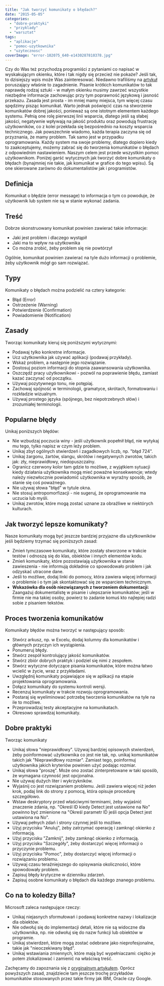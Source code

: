 ```yaml
---
title: "Jak tworzyć komunikaty o błędach?"
date: "2015-05-05"
categories: 
  - "dobre-praktyki"
  - "przyklady"
  - "warsztat"
tags: 
  - "aplikacje"
  - "pomoc-uzytkownika"
  - "uzytecznosc"
coverImage: "error-102075_640-e1430287810378.jpg"
---
```


Czy do Was też przychodzą programiści z pytaniami co napisać w wyskakującym okienku, które i tak nigdy się przecież nie pokaże? Jeśli tak, to dzisiejszy wpis może Was zainteresować. Niedawno trafiliśmy na [artykuł](http://www.ihearttechnicalwriting.com/write-error-messages/) poruszający właśnie to zagadnienie. Pisanie krótkich komunikatów to tak naprawdę rodzaj sztuki - w małym okienku musimy zawrzeć wszystkie niezbędne informacje zachowując przy tym poprawność językową i jasność przekazu. Zasada jest prosta - im mniej mamy miejsca, tym więcej czasu spędzimy pisząc komunikat. Warto jednak poświęcić czas na stworzenie komunikatów dobrej jakości, ponieważ są one istotnym elementem każdego systemu. Pełnią one rolę pierwszej linii wsparcia, dlatego jeśli są słabej jakości, negatywnie wpływają na jakość produktu oraz powodują frustrację użytkowników, co z kolei przekłada się bezpośrednio na koszty wsparcia technicznego. Jak powszechnie wiadomo, każda terapia zaczyna się od przyznania, że mamy problem. Tak samo jest w przypadku oprogramowania. Każdy system ma swoje problemy, dlatego dopiero kiedy to zaakceptujemy, możemy zabrać się do tworzenia komunikatów o błędach z odpowiednim nastawieniem. Naszym celem jest przede wszystkim pomoc użytkownikom. Poniżej garść wytycznych jak tworzyć dobre komunikaty o błędach (bynajmniej nie takie, jak komunikat w grafice do tego wpisu). Są one skierowane zarówno do dokumentalistów jak i programistów.

## Definicja

Komunikat o błędzie (error message) to informacja o tym co powoduje, że użytkownik lub system nie są w stanie wykonać zadania.

## Treść

Dobrze skonstruowany komunikat powinien zawierać takie informacje:

- Jaki jest problem i dlaczego wystąpił
- Jaki ma to wpływ na użytkownika
- Co można zrobić, żeby problem się nie powtórzył

Ogólnie, komunikat powinien zawierać na tyle dużo informacji o problemie, żeby użytkownik mógł go sam rozwiązać.

## Typy

Komunikaty o błędach można podzielić na cztery kategorie:

- Błąd (Error)
- Ostrzeżenie (Warning)
- Potwierdzenie (Confirmation)
- Powiadomienie (Notification)

## Zasady

Tworząc komunikaty kieruj się poniższymi wytycznymi:

- Podawaj tylko konkretne informacje.
- Ucz użytkownika jak używać aplikacji (podawaj przykłady).
- Wskaż problem, a następnie jego rozwiązanie.
- Dostosuj poziom informacji do stopnia zaawansowania użytkownika.
- Oszczędź pracy użytkownikowi - pozwól na poprawienie błędu, zamiast kazać zaczynać od początku.
- Używaj pozytywnego tonu, nie potępiaj.
- Zachowaj spójność w terminologii, gramatyce, skrótach, formatowaniu i rozkładzie wizualnym.
- Używaj prostego języka (spójnego, bez niepotrzebnych słów) i zrozumiałej terminologii.

## Popularne błędy

Unikaj poniższych błędów:

- Nie wzbudzaj poczucia winy - jeśli użytkownik popełnił błąd, nie wytykaj mu tego, tylko napisz w czym leży problem.
- Unikaj zbyt ogólnych stwierdzeń i zagadkowych liczb, np. "błąd 724".
- Unikaj żargonu, żartów, slangu, skrótów i negatywnych zwrotów, takich jak: zły, nieprawidłowy, niedopuszczalny.
- Ogranicz czerwony kolor tam gdzie to możliwe, z wyjątkiem sytuacji kiedy działania użytkownika mogą mieć poważne konsekwencje; wtedy należy niezwłocznie powiadomić użytkownika w wyraźny sposób, że stanie się coś poważnego.
- Nie używaj słowa "błąd" w tytule okna.
- Nie stosuj antropomorfizacji - nie sugeruj, że oprogramowanie ma uczucia lub myśli.
- Unikaj zwrotów, które mogą zostać uznane za obraźliwe w niektórych kulturach.

## Jak tworzyć lepsze komunikaty?

Nasze komunikaty mogą być jeszcze bardziej przyjazne dla użytkowników jeśli będziemy trzymać się poniższych zasad:

- Zmień tymczasowe komunikaty, które zostały stworzone w trakcie testów i odnoszą się do klas, obiektów i innych elementów kodu.
- Zmień komunikaty, które pozostawiają użytkownika w stanie zawieszenia - nie informują dokładnie co spowodowało problem i jak odzyskać utracone dane.
- Jeśli to możliwe, dodaj linki do pomocy, która zawiera więcej informacji o problemie i o tym jak skontaktować się ze wsparciem technicznym.
- **Wskazówka dla osób niezwiązanych z tworzeniem dokumentacji:** Zaangażuj dokumentalistę w pisanie i ulepszanie komunikatów; jeśli w firmie nie ma takiej osoby, powierz to zadanie komuś kto najlepiej radzi sobie z pisaniem tekstów.

## Proces tworzenia komunikatów

Komunikaty błędów można tworzyć w następujący sposób:

- Stwórz arkusz, np. w Excelu, dodaj kolumny dla komunikatów i głównych przyczyn ich wystąpienia.
- Ponumeruj błędy.
- Stwórz zespół kontrolujący jakość komunikatów.
- Stwórz zbiór dobrych praktyk i podziel się nimi z zespołem.
- Stwórz wytyczne dotyczące pisania komunikatów, które można łatwo wcielić w życie, wraz z przykładami.
- Uwzględnij komunikaty pojawiające się w aplikacji na etapie projektowania oprogramowania.
- Dołącz komunikaty do systemu kontroli wersji.
- Recenzuj komunikaty w trakcie rozwoju oprogramowania.
- Postaraj się wyeliminować potrzebę tworzenia komunikatów na tyle na ile to możliwe.
- Przeprowadzaj testy akceptacyjne na komunikatach.
- Okresowo sprawdzaj komunikaty.

## Dobre praktyki

Tworząc komunikaty

- Unikaj słowa "nieprawidłowy". Używaj bardziej opisowych stwierdzeń, żeby poinformować użytkownika co jest nie tak, np. unikaj komunikatów takich jak "Nieprawidłowy rozmiar". Zamiast tego, poinformuj użytkownika jakich kryteriów powinien użyć podając rozmiar.
- Unikaj słowa "proszę". Może ono zostać zinterpretowane w taki sposób, że wymagana czynność jest opcjonalna.
- Nie używaj dużych liter i wykrzykników.
- Wyjaśnij co jest rozwiązaniem problemu. Jeśli zawiera więcej niż jeden krok, podaj link do strony z pomocą, która opisuje procedurę szczegółowo.
- Wstaw deskryptory przed właściwymi terminami, żeby wyjaśnić znaczenie zdania, np. "Określ ID kiedy Detect jest ustawione na No" powinno być zmienione na "Określ parametr ID jeśli opcja Detect jest ustawiona na No".
- Używaj pełnych zdań i strony czynnej jeśli to możliwe.
- Użyj przycisku "Anuluj", żeby zatrzymać operację i zamknąć okienko z informacją.
- Użyj przycisku "Zamknij", żeby zamknąć okienko z informacją.
- Użyj przycisku "Szczegóły", żeby dostarczyć więcej informacji o przyczynie problemu.
- Użyj przycisku "Pomoc", żeby dostarczyć więcej informacji o rozwiązaniu problemu.
- Używaj czasu teraźniejszego do opisywania okoliczności, które spowodowały problem.
- Zapisuj błędy krytyczne w dzienniku zdarzeń.
- Zapisuj osobne komunikaty o błędach dla każdego znanego problemu.

## Co na to koledzy Billa?

Microsoft zaleca następujące rzeczy:

- Unikaj niejasnych sformułowań i podawaj konkretne nazwy i lokalizacje dla obiektów.
- Nie odwołuj się do implementacji detali, które nie są widoczne dla użytkownika, np. nie odwołuj się do nazw funkcji lub obiektów w programie.
- Unikaj stwierdzeń, które mogą zostać odebrane jako nieprofesjonalne, takie jak "nieoczekiwany błąd".
- Unikaj wstawiania zmiennych, które mają być wypełniaczami: ciężko je potem zlokalizować i zamienić na właściwą treść.

Zachęcamy do zapoznania się z [oryginalnym artykułem](http://www.ihearttechnicalwriting.com/write-error-messages/). Oprócz powyższych zasad, znajdziecie tam jeszcze trochę przykładów komunikatów stosowanych przez takie firmy jak IBM, Oracle czy Google.

